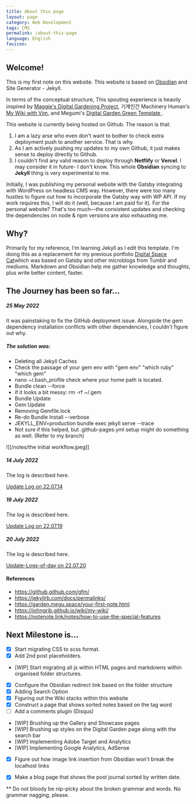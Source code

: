 ```yaml
---
title: About this page
layout: page
category: Web Development
tags: CMS
permalink: /about-this-page
language: English
favicon: 
---
```


## Welcome!
This is my first note on this website. This website is based on <a href="https://help.obsidian.md/How+to/Internal+link" target="_blank">Obsidian</a> and Site Generator - Jekyll</a>. 

In terms of the conceptual structure, This spouting experience is heavily inspired by <a href="https://github.com/MaggieAppleton/digital-gardeners" class="external-link" target="_blank">Maggie's Digital Gardening Project</a>, 기계인간 Machinery Human's <a href="https://johngrib.github.io/wiki/my-wiki/" class="external-link" target="_blank">My Wiki with Vim</a>, and Megumi's <a class="external-link"
		href="https://garden.megu.space/" target="_blank">Digital Garden Green Template </a>. 

This website is currently being hosted on Github. The reason is that: 

1. I am a lazy arse who even don't want to bother to check extra deployment push to another service. That is why. 
2. As I am actively pushing my updates to my own Github, it just makes sense to deploy directly to Github. 
3. I couldn't find any valid reason to deploy through **Netflify** or **Vercel**. I may consider it in future- I don't know. This whole **Obsidian** syncing to **Jekyll** thing is very experimental to me. 

Initially, I was publishing my personal website with the Gatsby integrating with WordPress on headless CMS way. However, there were too many hustles to figure out how to incorporate the Gatsby way with WP API. If my work requires this, I will do it (well, because I am paid for it). For the personal website? That's too much—the consistent updates and checking the dependencies on node & npm versions are also exhausting me. 

## Why?
Primarily for my reference, I'm learning Jekyll as I edit this template. I'm doing this as a
replacement for my previous portfolio <a href="https://spacecat.surge.sh" target="_blank">Digital Space Cat</a>which was based on Gatsby and other microblogs from Tumblr and mediums. Markdown and Obsidian help me gather knowledge and thoughts, plus write better content, faster.


## The Journey has been so far...

##### 25 May 2022

It was painstaking to fix the GitHub deployment issue. Alongside the gem dependency installation conflicts with other dependencies, I couldn't figure out why. 

##### The solution was: 

- Deleting all Jekyll Caches
- Check the passage of your gem env with "gem env" "which ruby" "which gem"
- nano  ~/.bash_profile check where your home path is located. 
- Bundle clean --force
-  if it looks a bit messy: rm -rf ~/.gem
-  Bundle Update
- Gem Update
- Removing Gemfile.lock
- Re-do Bundle Install --verbose
- JEKYLL_ENV=production bundle exec jekyll serve --trace
- Not sure if this helped, but .github-pages.yml setup might do something as well. (Refer to my branch)

![[/notes/the initial workflow.jpeg]]


##### 14 July 2022

The log is described here. 

[Update Log on 22.07.14](/posts/Update-Logs-of-day.22.07.14)


##### 19 July 2022

The log is described here. 

[Update Log on 22.07.19](</posts/Update-Logs-of-day.22.07.19>)


##### 20 July 2022

The log is described here. 

[Update-Logs-of-day on 22.07.20](</posts/Update-Logs-of-day.22.07.20>)


#### References 

- https://github.github.com/gfm/
- https://jekyllrb.com/docs/permalinks/
- https://garden.megu.space/your-first-note.html
- https://johngrib.github.io/wiki/my-wiki/
- https://notenote.link/notes/how-to-use-the-special-features


## Next Milestone is...
- [x] Start migrating CSS to scss format.
- [x] Add 2nd post placeholders.
- [WIP] Start migrating all js within HTML pages and markdowns within organised folder structures.
- [x] Configure the Obsidian redirect link based on the folder structure
- [x] Adding Search Option
- [x] Figuring out the Wiki stacks within this website
- [x] Construct a page that shows sorted notes based on the tag word
- [ ] Add a comments plugin (Disqus)
- [WIP] Brushing up the Gallery and Showcase pages
- [WIP] Brushing up styles on the Digital Garden page along with the search bar
- [WIP] Implementing Adobe Target and Analytics
- [WIP] Implementing Google Analytics, AdSense
- [x] Figure out how image link insertion from Obsidian won't break the localhost links
- [x] Make a blog page that shows the post journal sorted by written date.


** Do not bloody be nip-picky about the broken grammar and words. No grammar nagging, please. 